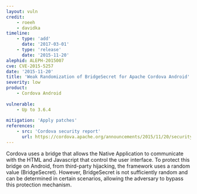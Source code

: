 ```yaml
---
layout: vuln
credit: 
    - roeeh
    - davidka
timeline:
    - type: 'add'
      date: '2017-03-01'
    - type: 'release'
      date: '2015-11-20' 
alephid: ALEPH-2015007
cve: CVE-2015-5257
date: '2015-11-20'
title: 'Weak Randomization of BridgeSecret for Apache Cordova Android'
severity: low
product:
    - Cordova Android
    
vulnerable:
    - Up to 3.6.4
    
mitigation: 'Apply patches'
references:
    - src: 'Cordova security report'
      url: https://cordova.apache.org/announcements/2015/11/20/security.html
---
```

Cordova uses a bridge that allows the Native Application to communicate with the HTML and Javascript that control the user interface. To protect this bridge on Android, from third-party hijacking, the framework uses a random value (BridgeSecret). However, BridgeSecret is not sufficiently random and can be determined in certain scenarios, allowing the adversary to bypass this protection mechanism.
